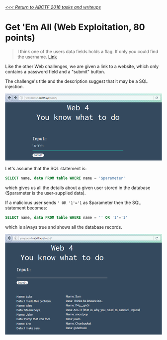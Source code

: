 _[<<< Return to ABCTF 2016 tasks and writeups](/abctf-2016)_
# Get 'Em All (Web Exploitation, 80 points)

>I think one of the users data fields holds a flag. If only you could find the username. [Link](http://yrmyzscnvh.abctf.xyz/web4/)

Like the other Web challenges, we are given a link to a website,
which only contains a password field and a "submit" button.

The challenge's title and the description suggest that it may be a SQL injection.

![Screenshot #1 from the website yrmyzscnvh.abctf.xyz/web4](get-em-all-1.png)

Let's assume that the SQL statement is: 
```sql
SELECT name, data FROM table WHERE name = '$parameter'
```

which gives us all the details about a given user stored in the database ($parameter is the user-supplied data).

If a malicious user sends ```' OR '1'='1``` as $parameter then the SQL statement becomes:

```sql
SELECT name, data FROM table WHERE name = '' OR '1'='1'
```

which is always true and shows all the database records.

![Screenshot #2 from the website yrmyzscnvh.abctf.xyz/web4](get-em-all-2.png)
